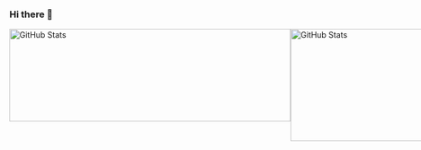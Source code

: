 ### Hi there 👋

<!--
**Pipepw/pipepw** is a ✨ _special_ ✨ repository because its `README.md` (this file) appears on your GitHub profile.

Here are some ideas to get you started:

- 🔭 I’m currently working on ...
- 🌱 I’m currently learning ...
- 👯 I’m looking to collaborate on ...
- 🤔 I’m looking for help with ...
- 💬 Ask me about ...
- 📫 How to reach me: ...
- 😄 Pronouns: ...
- ⚡ Fun fact: ...
-->

<div style="display: flex;">
  <img width="500px" height="165px" alt="GitHub Stats" src="https://github-readme-stats.vercel.app/api?username=pipepw&cout_private=true&show_icons=true"/>
  <img width="500px" height="200px" alt="GitHub Stats" src="https://github-readme-stats.vercel.app/api/top-langs?username=pipepw&layout=compact"/>
</div>
